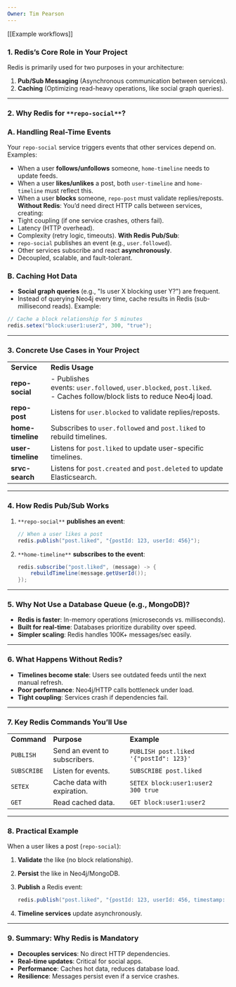 ```yaml
---
Owner: Tim Pearson
---
```

[[Example workflows]]
### **1. Redis’s Core Role in Your Project**
Redis is primarily used for two purposes in your architecture:
1. **Pub/Sub Messaging** (Asynchronous communication between services).
2. **Caching** (Optimizing read-heavy operations, like social graph queries).
---
### **2. Why Redis for** `**repo-social**`**?**
### **A. Handling Real-Time Events**
Your `repo-social` service triggers events that other services depend on. Examples:
- When a user **follows/unfollows** someone, `home-timeline` needs to update feeds.
- When a user **likes/unlikes** a post, both `user-timeline` and `home-timeline` must reflect this.
- When a user **blocks** someone, `repo-post` must validate replies/reposts.
**Without Redis**:
You’d need direct HTTP calls between services, creating:
- Tight coupling (if one service crashes, others fail).
- Latency (HTTP overhead).
- Complexity (retry logic, timeouts).
**With Redis Pub/Sub**:
- `repo-social` publishes an event (e.g., `user.followed`).
- Other services subscribe and react **asynchronously**.
- Decoupled, scalable, and fault-tolerant.
### **B. Caching Hot Data**
- **Social graph queries** (e.g., "Is user X blocking user Y?") are frequent.
- Instead of querying Neo4j every time, cache results in Redis (sub-millisecond reads).
Example:
```Java
// Cache a block relationship for 5 minutes
redis.setex("block:user1:user2", 300, "true");
```
---
### **3. Concrete Use Cases in Your Project**
|   |   |
|---|---|
|**Service**|**Redis Usage**|
|**repo-social**|- Publishes events: `user.followed`, `user.blocked`, `post.liked`.  <br>- Caches follow/block lists to reduce Neo4j load.|
|**repo-post**|Listens for `user.blocked` to validate replies/reposts.|
|**home-timeline**|Subscribes to `user.followed` and `post.liked` to rebuild timelines.|
|**user-timeline**|Listens for `post.liked` to update user-specific timelines.|
|**srvc-search**|Listens for `post.created` and `post.deleted` to update Elasticsearch.|
---
### **4. How Redis Pub/Sub Works**
1. `**repo-social**` **publishes an event**:
    
      
    
    ```Java
    // When a user likes a post
    redis.publish("post.liked", "{postId: 123, userId: 456}");
    ```
    
2. `**home-timeline**` **subscribes to the event**:
    
      
    
    ```Java
    redis.subscribe("post.liked", (message) -> {
        rebuildTimeline(message.getUserId());
    });
    ```
    
---
### **5. Why Not Use a Database Queue (e.g., MongoDB)?**
- **Redis is faster**: In-memory operations (microseconds vs. milliseconds).
- **Built for real-time**: Databases prioritize durability over speed.
- **Simpler scaling**: Redis handles 100K+ messages/sec easily.
---
### **6. What Happens Without Redis?**
- **Timelines become stale**: Users see outdated feeds until the next manual refresh.
- **Poor performance**: Neo4j/HTTP calls bottleneck under load.
- **Tight coupling**: Services crash if dependencies fail.
---
### **7. Key Redis Commands You’ll Use**
|   |   |   |
|---|---|---|
|**Command**|**Purpose**|**Example**|
|`PUBLISH`|Send an event to subscribers.|`PUBLISH post.liked '{"postId": 123}'`|
|`SUBSCRIBE`|Listen for events.|`SUBSCRIBE post.liked`|
|`SETEX`|Cache data with expiration.|`SETEX block:user1:user2 300 true`|
|`GET`|Read cached data.|`GET block:user1:user2`|
---
### **8. Practical Example**
When a user likes a post (`repo-social`):
1. **Validate** the like (no block relationship).
2. **Persist** the like in Neo4j/MongoDB.
3. **Publish** a Redis event:
    
    ```Java
    redis.publish("post.liked", "{postId: 123, userId: 456, timestamp: 1690000000}");
    ```
    
4. **Timeline services** update asynchronously.
---
### **9. Summary: Why Redis is Mandatory**
- **Decouples services**: No direct HTTP dependencies.
- **Real-time updates**: Critical for social apps.
- **Performance**: Caches hot data, reduces database load.
- **Resilience**: Messages persist even if a service crashes.